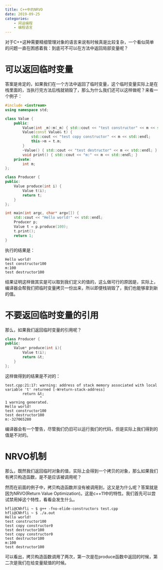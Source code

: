 ```yaml
---
title: C++中的NRVO
date: 2019-09-25
categories:  
    - 闲话编程
    - 编程语言
---
```

对于C++这种需要精细管理对象的语言来说有时候真是比较复杂，一个看似简单的问题一直在困惑着我：到底可不可以在方法中返回局部变量呢？
<!-- more -->

# 可以返回临时变量

答案是肯定的，如果我们在一个方法中返回了临时变量，这个临时变量实际上是在栈里面的，当执行完方法后栈就销毁了，那么为什么我们还可以这样做呢？来看一个例子：

```c++
#include <iostream>
using namespace std;

class Value {
    public:
        Value(int _m):m(_m) { std::cout << "test constructor" << m << std::endl; }
        Value(const Value& t) { 
            std::cout << "test copy constructor" << m << std::endl; 
            this->m = t.m;
        }
        ~Value() { std::cout << "test destructor" << m << std::endl; }
        void print() { std::cout << "m:" << m << std::endl; }
    private:
        int m;
};

class Producer {
public:
    Value produce(int i) {
        Value t(i);
        return t;
    }
};

int main(int argc, char* argv[]) {
    std::cout << "Hello world!" << std::endl;
    Producer p;
    Value t = p.produce(100);
    t.print();
    return 1;
}

```
执行的结果是：

```
Hello world!
test constructor100
m:100
test destructor100
```
结果证明这样做其实是可以取到我们定义的值的，这么做可行的原因是，实际上，编译器会帮我们把临时变量拷贝一份出来，所以即便栈销毁了，我们也能够拿到新的值。

# 不要返回临时变量的引用

那么，如果我们返回临时变量的引用呢？
```c++
class Producer {
public:
    Value* produce(int i){
        Value t(i);
        return &t;
    }
};
```
这样做得到的结果是不对的：
```
test.cpp:21:17: warning: address of stack memory associated with local variable 't' returned [-Wreturn-stack-address]
        return &t;
                ^
1 warning generated.
Hello world!
test constructor100
test destructor100
m:-327065280
```
编译器会有一个警告，尽管我们仍旧可以运行我们的代码，但是实际上我们得到的值是不对的。

# NRVO机制
那么，既然我们返回临时对象的值，实际上会得到一个拷贝的对象，那么如果我们有拷贝构造函数，是不是应该被调用呢？

然而在前面的例子中，拷贝构造函数并没有被调用到，这又是为什么呢？答案就是因为NRVO(Return Value Optimization)。这是c++11中的特性。我们首先可以尝试禁用掉这个特性，看看会发生什么。

```
hfli@CNhfli ~ $ g++ -fno-elide-constructors test.cpp
hfli@CNhfli ~ $ ./a.out
Hello world!
test constructor100
test copy constructor0
test destructor100
test copy constructor0
test destructor100
m:100
test destructor100
```
可以看出，拷贝构造函数调用了两次，第一次是在produce函数中返回的时候，第二次是我们在给变量赋值的时候。